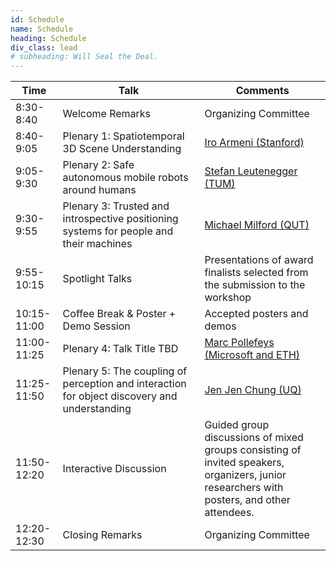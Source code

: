 ```yaml
---
id: Schedule
name: Schedule
heading: Schedule
div_class: lead
# subheading: Will Seal the Deal.
---
```


<table>
  <thead>
    <tr>
      <th style="width: 15%;">Time</th>
      <th style="width: 45%;">Talk</th>
      <th style="width: 40%;">Comments</th>
    </tr>
  </thead>
  <tbody>
    <tr><td>8:30-8:40</td><td>Welcome Remarks</td><td>Organizing Committee</td></tr>
    <tr><td>8:40-9:05</td><td>Plenary 1: Spatiotemporal 3D Scene Understanding</td><td><a href="https://ir0.github.io/">Iro Armeni (Stanford)</a></td></tr>
    <tr><td>9:05-9:30</td><td>Plenary 2: Safe autonomous mobile robots around humans</td><td><a href="https://www.professoren.tum.de/en/leutenegger-stefan">Stefan Leutenegger (TUM)</a></td></tr>
    <tr><td>9:30-9:55</td><td>Plenary 3: Trusted and introspective positioning systems for people and their machines</td><td><a href="https://www.qut.edu.au/about/our-people/academic-profiles/michael.milford">Michael Milford (QUT)</a></td></tr>
    <tr><td>9:55-10:15</td><td>Spotlight Talks</td><td>Presentations of award finalists selected from the submission to the workshop</td></tr>
    <tr><td>10:15-11:00</td><td>Coffee Break & Poster + Demo Session</td><td>Accepted posters and demos</td></tr>
    <tr><td>11:00-11:25</td><td>Plenary 4: Talk Title TBD</td><td><a href="https://people.inf.ethz.ch/marc.pollefeys/">Marc Pollefeys (Microsoft and ETH)</a></td></tr>
    <tr><td>11:25-11:50</td><td>Plenary 5: The coupling of perception and interaction for object discovery and understanding</td><td><a href="https://jenjenchung.github.io/anthropomorphic/">Jen Jen Chung (UQ)</a></td></tr>
    <tr><td>11:50-12:20</td><td>Interactive Discussion</td><td>Guided group discussions of mixed groups consisting of invited speakers, organizers, junior researchers with posters, and other attendees.</td></tr>
    <tr><td>12:20-12:30</td><td>Closing Remarks</td><td>Organizing Committee</td></tr>
  </tbody>
</table>
